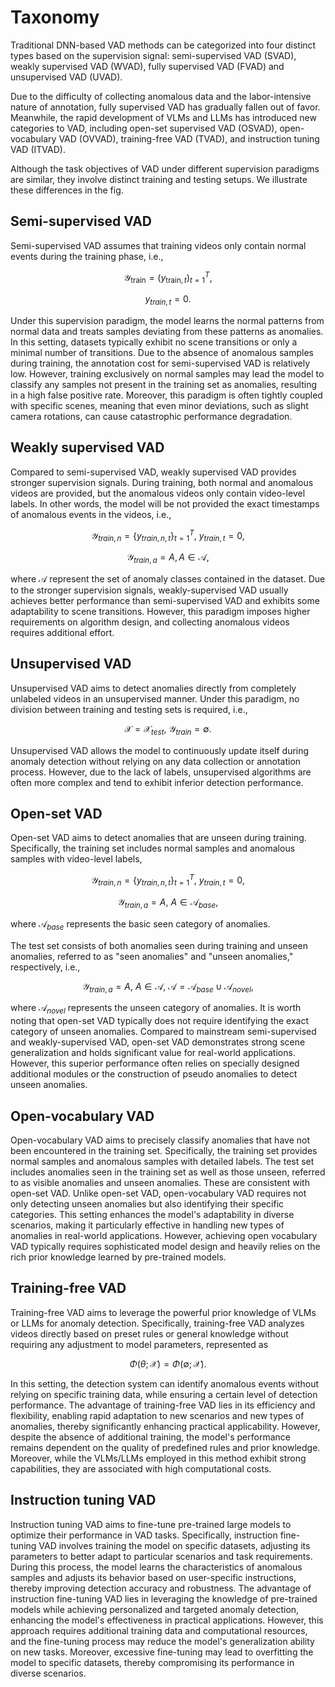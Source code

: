 Taxonomy
====

Traditional DNN-based VAD methods can be categorized into four distinct types based on the supervision signal: semi-supervised VAD (SVAD), weakly supervised VAD (WVAD), fully supervised VAD (FVAD) and unsupervised VAD (UVAD). 

Due to the difficulty of collecting anomalous data and the labor-intensive nature of annotation, fully supervised VAD has gradually fallen out of favor. Meanwhile, the rapid development of VLMs and LLMs has introduced new categories to VAD, including open-set supervised VAD (OSVAD), open-vocabulary VAD (OVVAD), training-free VAD (TVAD), and instruction tuning VAD (ITVAD).

Although the task objectives of VAD under different supervision paradigms are similar, they involve distinct training and testing setups. We illustrate these differences in the fig.

Semi-supervised VAD
----
Semi-supervised VAD assumes that training videos only contain normal events during the training phase, i.e.,

$$\mathcal{Y}_{\text{train}} = \left( y_{\text{train}, t} \right)_{t=1}^{T},$$

$$y_{train,t} = 0.$$

Under this supervision paradigm, the model learns the normal patterns from normal data and treats samples deviating from these patterns as anomalies. In this setting, datasets typically exhibit no scene transitions or only a minimal number of transitions. Due to the absence of anomalous samples during training, the annotation cost for semi-supervised VAD is relatively low. However, training exclusively on normal samples may lead the model to classify any samples not present in the training set as anomalies, resulting in a high false positive rate. Moreover, this paradigm is often tightly coupled with specific scenes, meaning that even minor deviations, such as slight camera rotations, can cause catastrophic performance degradation.

Weakly supervised VAD
----
Compared to semi-supervised VAD, weakly supervised VAD provides stronger supervision signals. During training, both normal and anomalous videos are provided, but the anomalous videos only contain video-level labels. In other words, the model will be not provided the exact timestamps of anomalous events in the videos, i.e.,

$$\mathcal{Y}_{train,n} = \{y_{train,n,t}\}_{t=1}^{T},~ y_{train,t} = 0,$$

$$\mathcal{Y}_{train,a} = A, A \in \mathcal{A},$$

where $\mathcal{A}$ represent the set of anomaly classes contained in the dataset.
Due to the stronger supervision signals, weakly-supervised VAD usually achieves better performance than semi-supervised VAD and exhibits some adaptability to scene transitions. However, this paradigm imposes higher requirements on algorithm design, and collecting anomalous videos requires additional effort.

Unsupervised VAD
----
Unsupervised VAD aims to detect anomalies directly from completely unlabeled videos in an unsupervised manner. Under this paradigm, no division between training and testing sets is required, i.e.,

$$\mathcal{X} = \mathcal{X}_{test},~\mathcal{Y}_{train} = \emptyset.$$

Unsupervised VAD allows the model to continuously update itself during anomaly detection without relying on any data collection or annotation process. However, due to the lack of labels, unsupervised algorithms are often more complex and tend to exhibit inferior detection performance.

Open-set VAD
----
Open-set VAD aims to detect anomalies that are unseen during training. Specifically, the training set includes normal samples and anomalous samples with video-level labels,

$$\mathcal{Y}_{train,n} = \{y_{train,n,t}\}_{t=1}^{T},~ y_{train,t} = 0,$$

$$\mathcal{Y}_{train,a} = A,~A \in \mathcal{A}_{base},$$

where $\mathcal{A}_{base}$ represents the basic seen category of anomalies.

The test set consists of both anomalies seen during training and unseen anomalies, referred to as "seen anomalies" and "unseen anomalies," respectively, i.e.,

$$\mathcal{Y}_{train,a} = A,~A \in \mathcal{A},~ \mathcal{A} = \mathcal{A}_{base} \cup \mathcal{A}_{novel},$$

where $\mathcal{A}_{novel}$ represents the unseen category of anomalies. It is worth noting that open-set VAD typically does not require identifying the exact category of unseen anomalies. Compared to mainstream semi-supervised and weakly-supervised VAD, open-set VAD demonstrates strong scene generalization and holds significant value for real-world applications. However, this superior performance often relies on specially designed additional modules or the construction of pseudo anomalies to detect unseen anomalies.

Open-vocabulary VAD
----
Open-vocabulary VAD aims to precisely classify anomalies that have not been encountered in the training set. Specifically, the training set provides normal samples and anomalous samples with detailed labels. The test set includes anomalies seen in the training set as well as those unseen, referred to as visible anomalies and unseen anomalies. These are consistent with open-set VAD.
Unlike open-set VAD, open-vocabulary VAD requires not only detecting unseen anomalies but also identifying their specific categories. This setting enhances the model's adaptability in diverse scenarios, making it particularly effective in handling new types of anomalies in real-world applications. However, achieving open vocabulary VAD typically requires sophisticated model design and heavily relies on the rich prior knowledge learned by pre-trained models.

Training-free VAD
----
Training-free VAD aims to leverage the powerful prior knowledge of VLMs or LLMs for anomaly detection. Specifically, training-free VAD analyzes videos directly based on preset rules or general knowledge without requiring any adjustment to model parameters, represented as

$$\Phi(\theta;\mathcal{X}) = \Phi(\emptyset;\mathcal{X}).$$

In this setting, the detection system can identify anomalous events without relying on specific training data, while ensuring a certain level of detection performance. The advantage of training-free VAD lies in its efficiency and flexibility, enabling rapid adaptation to new scenarios and new types of anomalies, thereby significantly enhancing practical applicability. However, despite the absence of additional training, the model's performance remains dependent on the quality of predefined rules and prior knowledge. Moreover, while the VLMs/LLMs employed in this method exhibit strong capabilities, they are associated with high computational costs.

Instruction tuning VAD
----
Instruction tuning VAD aims to fine-tune pre-trained large models to optimize their performance in VAD tasks. Specifically, instruction fine-tuning VAD involves training the model on specific datasets, adjusting its parameters to better adapt to particular scenarios and task requirements. During this process, the model learns the characteristics of anomalous samples and adjusts its behavior based on user-specific instructions, thereby improving detection accuracy and robustness. The advantage of instruction fine-tuning VAD lies in leveraging the knowledge of pre-trained models while achieving personalized and targeted anomaly detection, enhancing the model's effectiveness in practical applications. However, this approach requires additional training data and computational resources, and the fine-tuning process may reduce the model's generalization ability on new tasks. Moreover, excessive fine-tuning may lead to overfitting the model to specific datasets, thereby compromising its performance in diverse scenarios.
